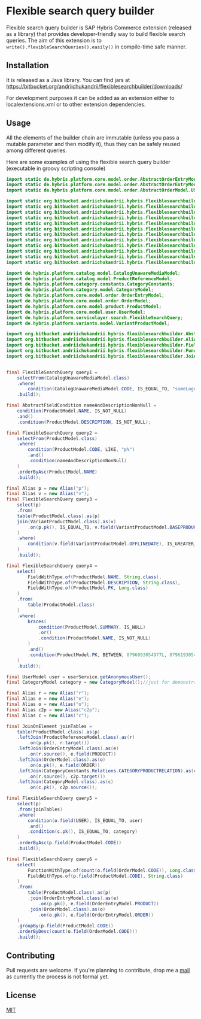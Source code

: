 # Flexible search query builder

Flexible search query builder is SAP Hybris Commerce extension (released as a library) that provides developer-friendly way to build flexible search queries.
The aim of this extension is to `write().flexibleSearchQueries().easily()` in compile-time safe manner.

## Installation

It is released as a Java library.
You can find jars at https://bitbucket.org/andriichukandrii/flexiblesearchbuilder/downloads/

For development purposes it can be added as an extension either to localextensions.xml or to other extension dependencies.

## Usage

All the elements of the builder chain are immutable (unless you pass a mutable parameter and then modify it), 
thus they can be safely reused among different queries.

Here are some examples of using the flexible search query builder (executable in groovy scripting console)
```java
import static de.hybris.platform.core.model.order.AbstractOrderEntryModel.ORDER;
import static de.hybris.platform.core.model.order.AbstractOrderEntryModel.PRODUCT;
import static de.hybris.platform.core.model.order.AbstractOrderModel.USER;

import static org.bitbucket.andriichukandrii.hybris.flexiblesearchbuilder.Conditions.braces;
import static org.bitbucket.andriichukandrii.hybris.flexiblesearchbuilder.Conditions.condition;
import static org.bitbucket.andriichukandrii.hybris.flexiblesearchbuilder.FlexibleSearchQueryBuilder.select;
import static org.bitbucket.andriichukandrii.hybris.flexiblesearchbuilder.FlexibleSearchQueryBuilder.selectFrom;
import static org.bitbucket.andriichukandrii.hybris.flexiblesearchbuilder.FromClauseElements.table;
import static org.bitbucket.andriichukandrii.hybris.flexiblesearchbuilder.ParameterlessConditionType.IS_NOT_NULL;
import static org.bitbucket.andriichukandrii.hybris.flexiblesearchbuilder.ParameterlessConditionType.IS_NULL;
import static org.bitbucket.andriichukandrii.hybris.flexiblesearchbuilder.TwoParameterConditionType.BETWEEN;
import static org.bitbucket.andriichukandrii.hybris.flexiblesearchbuilder.RegularParameterConditionType.IS_EQUAL_TO;
import static org.bitbucket.andriichukandrii.hybris.flexiblesearchbuilder.RegularParameterConditionType.IS_GREATER_THAN;
import static org.bitbucket.andriichukandrii.hybris.flexiblesearchbuilder.RegularParameterConditionType.LIKE;
import static org.bitbucket.andriichukandrii.hybris.flexiblesearchbuilder.SqlFunctions.count;

import de.hybris.platform.catalog.model.CatalogUnawareMediaModel;
import de.hybris.platform.catalog.model.ProductReferenceModel;
import de.hybris.platform.category.constants.CategoryConstants;
import de.hybris.platform.category.model.CategoryModel;
import de.hybris.platform.core.model.order.OrderEntryModel;
import de.hybris.platform.core.model.order.OrderModel;
import de.hybris.platform.core.model.product.ProductModel;
import de.hybris.platform.core.model.user.UserModel;
import de.hybris.platform.servicelayer.search.FlexibleSearchQuery;
import de.hybris.platform.variants.model.VariantProductModel;

import org.bitbucket.andriichukandrii.hybris.flexiblesearchbuilder.AbstractFieldCondition;
import org.bitbucket.andriichukandrii.hybris.flexiblesearchbuilder.Alias;
import org.bitbucket.andriichukandrii.hybris.flexiblesearchbuilder.FieldWithType;
import org.bitbucket.andriichukandrii.hybris.flexiblesearchbuilder.FunctionWithType;
import org.bitbucket.andriichukandrii.hybris.flexiblesearchbuilder.JoinOnElement;


final FlexibleSearchQuery query1 = 
    selectFrom(CatalogUnawareMediaModel.class)
    .where(
        condition(CatalogUnawareMediaModel.CODE, IS_EQUAL_TO, "someLogoCode"))
    .build();

final AbstractFieldCondition nameAndDescriptionNonNull = 
    condition(ProductModel.NAME, IS_NOT_NULL)
    .and()
    .condition(ProductModel.DESCRIPTION, IS_NOT_NULL);

final FlexibleSearchQuery query2 =
    selectFrom(ProductModel.class)
    .where(
        condition(ProductModel.CODE, LIKE, "p%")
        .and()
        .condition(nameAndDescriptionNonNull)
    )
    .orderByAsc(ProductModel.NAME)
    .build();

final Alias p = new Alias("p");
final Alias v = new Alias("v");
final FlexibleSearchQuery query3 =
    select(p)
    .from(
    table(ProductModel.class).as(p)
    join(VariantProductModel.class).as(v)
        .on(p.pk(), IS_EQUAL_TO, v.field(VariantProductModel.BASEPRODUCT))
    )
    .where(
        condition(v.field(VariantProductModel.OFFLINEDATE), IS_GREATER_THAN, timeService.getCurrentTime())
    )
    .build();

final FlexibleSearchQuery query4 =
    select(
        FieldWithType.of(ProductModel.NAME, String.class),
        FieldWithType.of(ProductModel.DESCRIPTION, String.class),
        FieldWithType.of(ProductModel.PK, Long.class)
    )
    .from(
        table(ProductModel.class)
    )
    .where(
        braces(
            condition(ProductModel.SUMMARY, IS_NULL)
            .or()
            .condition(ProductModel.NAME, IS_NOT_NULL)
        )
        .and()
        .condition(ProductModel.PK, BETWEEN, 8796093054977L, 8796193054977L)
    )
    .build();

final UserModel user = userService.getAnonymousUser();
final CategoryModel category = new CategoryModel();//just for demonstration purposes

final Alias r = new Alias("r");
final Alias e = new Alias("e");
final Alias o = new Alias("o");
final Alias c2p = new Alias("c2p");
final Alias c = new Alias("c");

final JoinOnElement joinTables =
    table(ProductModel.class).as(p)
    .leftJoin(ProductReferenceModel.class).as(r)
        .on(p.pk(), r.target())
    .leftJoin(OrderEntryModel.class).as(e)
        .on(r.source(), e.field(PRODUCT))
    .leftJoin(OrderModel.class).as(o)
        .on(o.pk(), e.field(ORDER))
    .leftJoin(CategoryConstants.Relations.CATEGORYPRODUCTRELATION).as(c2p)
        .on(r.source(), c2p.target())
    .leftJoin(CategoryModel.class).as(c)
        .on(c.pk(), c2p.source());

final FlexibleSearchQuery query5 =
    select(p)
    .from(joinTables)
    .where(
        condition(o.field(USER), IS_EQUAL_TO, user)
        .and()
        .condition(c.pk(), IS_EQUAL_TO, category)
    )
    .orderByAsc(p.field(ProductModel.CODE))
    .build();

final FlexibleSearchQuery query6 = 
    select(
        FunctionWithType.of(count(o.field(OrderModel.CODE)), Long.class),
        FieldWithType.of(p.field(ProductModel.CODE), String.class)
    )
    .from(
        table(ProductModel.class).as(p)
        .join(OrderEntryModel.class).as(e)
            .on(p.pk(), e.field(OrderEntryModel.PRODUCT))
        .join(OrderModel.class).as(o)
            .on(o.pk(), e.field(OrderEntryModel.ORDER))
    )
    .groupBy(p.field(ProductModel.CODE))
    .orderByDesc(count(o.field(OrderModel.CODE)))
    .build();

```

## Contributing
Pull requests are welcome. If you're planning to contribute, drop me a [mail](mailto:andrey000mar@gmail.com) as currently the process is not formal yet.

## License
[MIT](https://choosealicense.com/licenses/mit/)
